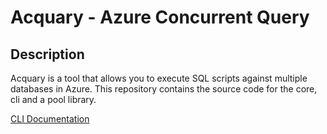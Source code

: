 # Acquary - Azure Concurrent Query

## Description

Acquary is a tool that allows you to execute SQL scripts against multiple databases in Azure.
This repository contains the source code for the core, cli and a pool library.

[CLI Documentation](./packages/cli/README.md)




